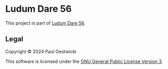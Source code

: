 # Ludum Dare 56

This project is part of [Ludum Dare 56](https://ldjam.com/events/ludum-dare/56).

## Legal

Copyright &copy; 2024 Paul Gestwicki

This software is licensed under the [GNU General Public License Version 3](LICENSE).